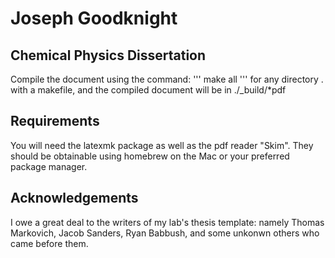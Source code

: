 # Joseph Goodknight
## Chemical Physics Dissertation

Compile the document using the command:
'''
make all
'''
for any directory . with a makefile, and the compiled document will be in ./_build/*pdf

## Requirements
You will need the latexmk package as well as the pdf reader "Skim".  They should be obtainable using homebrew on the Mac or your preferred package manager.

## Acknowledgements

I owe a great deal to the writers of my lab's thesis template: namely Thomas Markovich, Jacob Sanders, Ryan Babbush, and some unkonwn others who came before them.
